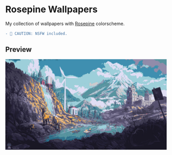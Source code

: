 # Rosepine Wallpapers

My collection of wallpapers with [Rosepine](https://rosepinetheme.com) colorscheme.

```diff
- 🔴 CAUTION: NSFW included.
```
## Preview
![After the apocalypse](afterapp.jpg)
